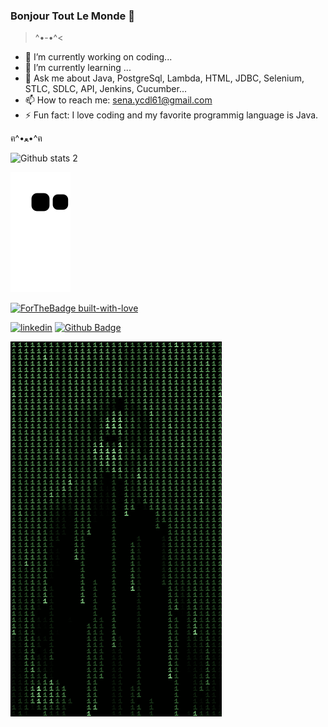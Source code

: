 ### Bonjour Tout Le Monde 👋
>^•-•^<

- 🔭 I’m currently working on coding...
- 🌱 I’m currently learning ...
- 💬 Ask me about Java, PostgreSql, Lambda, HTML, JDBC, Selenium, STLC, SDLC, API, Jenkins, Cucumber...
- 📫 How to reach me: sena.ycdl61@gmail.com
- ⚡ Fun fact: I love coding and my favorite programmig language is Java.  


ฅ^•ﻌ•^ฅ





![Github stats 2](https://github-readme-stats.vercel.app/api?username=SenaYcdl&show_icons=true&theme=jolly)


![snake gif](https://github.com/SenaYcdl/SenaYcdl/blob/output/github-contribution-grid-snake.svg)


[![ForTheBadge built-with-love](http://ForTheBadge.com/images/badges/built-with-love.svg)](https://GitHub.com/Naereen/)

[![linkedin](https://img.shields.io/badge/Linkedin-000000?style=for-the-badge&logo=Linkedin&logoColor=white)](https://www.linkedin.com/in/sena-y%C3%BCcedal-98785a233/)
[![Github Badge](https://img.shields.io/badge/-Github-000?style=quare&labelColor=000&logo=Github&logoColor=white&link=link)](link) 

![Alt Text](https://github.com/SenaYcdl/SenaYcdl/blob/main/7fdce2dc9307aff4f5acb88cc06b5904.gif)


